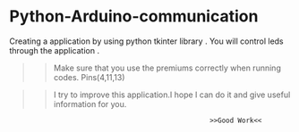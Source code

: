 # Python-Arduino-communication
Creating a application  by using python tkinter library . You will control leds through the application . 


>>Make sure that you use the premiums correctly when running codes. Pins(4,11,13)

>>I try to improve this application.I hope I can do it and give useful information for you.

                                                      >>Good Work<<
